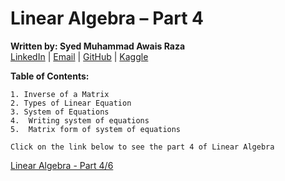 # Linear Algebra – Part 4  
**Written by: Syed Muhammad Awais Raza**  
[LinkedIn](https://www.linkedin.com/in/syed-muhammad-awais-raza-905317278/) | [Email](mailto:awaisraza5424@gmail.com) | [GitHub](https://github.com/awai1s) | [Kaggle](https://www.kaggle.com/awais5424) 


**Table of Contents:**

    1. Inverse of a Matrix 
    2. Types of Linear Equation  
    3. System of Equations  
    4.  Writing system of equations 
    5.  Matrix form of system of equations  
    
`Click on the link below to see the part 4 of Linear Algebra`    

[Linear Algebra - Part 4/6](https://www.linkedin.com/feed/update/urn:li:activity:7244014188518424578?utm_source=share&utm_medium=member_desktop)

